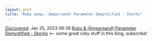 ```yaml
---
layout: post
title: "Ruby &amp; (Ampersand) Parameter Demystified - Skorks"
---
```

[Discovered](http://rolandtanglao.com/2020/07/29/p1-blogthis-checkvist-list-links-to-blog/): Jan 25, 2023 08:38  [Ruby &amp; (Ampersand) Parameter Demystified - Skorks](https://skorks.com/2013/04/ruby-ampersand-parameter-demystified/) <-- some great ruby stuff in this blog, subscribe!
